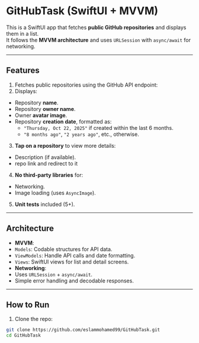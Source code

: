 # GitHubTask (SwiftUI + MVVM)

This is a SwiftUI app that fetches **public GitHub repositories** and displays them in a list.  
It follows the **MVVM architecture** and uses `URLSession` with `async/await` for networking.

---

## Features
1. Fetches public repositories using the GitHub API endpoint:  
2. Displays:
- Repository **name**.
- Repository **owner name**.
- Owner **avatar image**.
- Repository **creation date**, formatted as:
  - `"Thursday, Oct 22, 2025"` if created within the last 6 months.
  - `"8 months ago"`, `"2 years ago"`, etc., otherwise.

3. **Tap on a repository** to view more details:
- Description (if available).
- repo link and redirect to it 

4. **No third-party libraries** for:
- Networking.
- Image loading (uses `AsyncImage`).
5. **Unit tests** included (5+).

---

## Architecture
- **MVVM**:
- `Models`: Codable structures for API data.
- `ViewModels`: Handle API calls and date formatting.
- `Views`: SwiftUI views for list and detail screens.
- **Networking**:  
- Uses `URLSession` + `async/await`.
- Simple error handling and decodable responses.

---

## How to Run
1. Clone the repo:
```bash
git clone https://github.com/eslammohamed99/GitHubTask.git
cd GitHubTask
